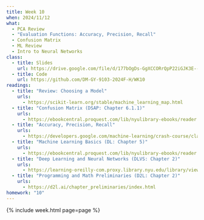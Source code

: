 ```yaml
---
title: Week 10
when: 2024/11/12
what:
  - PCA Review
  - "Evaluation Functions: Accuracy, Precision, Recall"
  - Confusion Matrix
  - ML Review
  - Intro to Neural Networks
class:
  - title: Slides
    url: https://drive.google.com/file/d/177bOgDs-GgXCCORrQpP22iGJK3E--1vl/
  - title: Code
    url: https://github.com/DM-GY-9103-2024F-H/WK10
readings:
  - title: "Review: Choosing a Model"
    urls:
      - https://scikit-learn.org/stable/machine_learning_map.html
  - title: "Confusion Matrix (DSAP: Chapter 6.1.1)"
    urls:
      - https://ebookcentral.proquest.com/lib/nyulibrary-ebooks/reader.action?docID=5264120&ppg=235
  - title: "Accuracy, Precision, Recall"
    urls:
      - https://developers.google.com/machine-learning/crash-course/classification/accuracy-precision-recall
  - title: "Machine Learning Basics (DL: Chapter 5)"
    urls:
      - https://ebookcentral.proquest.com/lib/nyulibrary-ebooks/reader.action?docID=6287197&ppg=109
  - title: "Deep Learning and Neural Networks (DLVS: Chapter 2)"
    urls:
      - https://learning-oreilly-com.proxy.library.nyu.edu/library/view/deep-learning-for/9781617296192/Text/02.htm#heading_id_2
  - title: "Programming and Math Preliminaries (D2L: Chapter 2)"
    urls:
      - https://d2l.ai/chapter_preliminaries/index.html
homework: "10"
---
```

{% include week.html page=page %}
